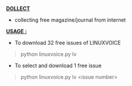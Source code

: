 <ins>__DOLLECT__</ins>

* collecting free magazine/journal from internet

<ins>__USAGE :__</ins>


* To download 32 free issues of LINUXVOICE
> python linuxvoice.py lv

* To select and download  1 free  issue 
> python linuxvoice.py lv \<issue number\>



